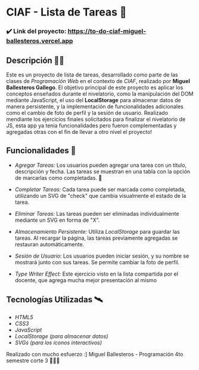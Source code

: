 # CIAF - Lista de Tareas 👾

### ✔️ Link del proyecto: https://to-do-ciaf-miguel-ballesteros.vercel.app

## Descripción 🧑‍💻

Este es un proyecto de lista de tareas, desarrollado como parte de las clases de *Programación Web* en el contexto de *CIAF*, realizado por **Miguel Ballesteros Gallego**. El objetivo principal de este proyecto es aplicar los conceptos enseñados durante el nivelatorio, como la manipulación del DOM mediante JavaScript,  el uso del **LocalStorage** para almacenar datos de manera persistente, y la implementación de funcionalidades adicionales como el cambio de foto de perfil y la sesión de usuario. Realizado mendiante los ejercicios finales solicitados para finalizar el nivelatorio de JS, esta app ya tenia funcionalidades pero fueron complementadas y agregadas otras con el fin de llevar a otro nivel el proyecto!

## Funcionalidades 🚩

- *Agregar Tareas:* Los usuarios pueden agregar una tarea con un título, descripción y fecha. Las tareas se muestran en una tabla con la opción de marcarlas como completadas. 📓
  
- *Completar Tareas:* Cada tarea puede ser marcada como completada, utilizando un SVG de "check" que cambia visualmente el estado de la tarea.
  
- *Eliminar Tareas:* Las tareas pueden ser eliminadas individualmente mediante un SVG en forma de "X".

- *Almacenamiento Persistente:* Utiliza *LocalStorage* para guardar las tareas. Al recargar la página, las tareas previamente agregadas se restauran automáticamente.

- *Sesión de Usuario:* Los usuarios pueden iniciar sesión, y su nombre se mostrará junto con sus tareas. Se permite cambiar la foto de perfil.
  
- *Type Writer Effect:* Este ejercicio visto en la lista compartida por el docente, que agrega mucha mejor presentación al mismo

## Tecnologías Utilizadas 🛰 

- *HTML5*
- *CSS3*
- *JavaScript*
- *LocalStorage (para almacenar datos)*
- *SVGs (para los íconos interactivos)*

Realizado con mucho esfuerzo :]
Miguel Ballesteros - Programación 4to semestre corte 3 👨‍🚀🚩
